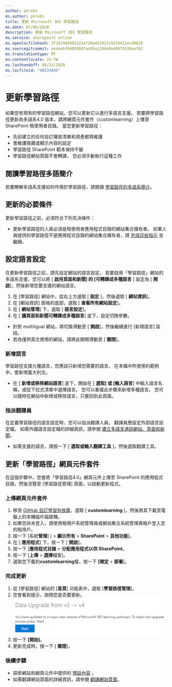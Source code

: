 ```yaml
---
author: pkrebs
ms.author: pkrebs
title: 更新 Microsoft 365 學習路徑
ms.date: 07/06/2020
description: 更新 Microsoft 365 學習路徑
ms.service: sharepoint online
ms.openlocfilehash: 3f1874849832224726e452912c9228411ecd0820
ms.sourcegitcommit: ee4aebf60893887ae95a1294a9ad8975539ea762
ms.translationtype: MT
ms.contentlocale: zh-TW
ms.lasthandoff: 09/23/2020
ms.locfileid: "48233845"
---
```

# <a name="update-learning-pathways"></a>更新學習路徑
如果您有現有的學習路徑網站，您可以更新它以進行多語言支援。 若要將學習路徑更新為多語系4.0 版本，請將網頁元件套件（customlearning）上傳至 SharePoint 租使用者目錄。 當您更新學習路徑：  

- 先前建立的任何自訂播放清單和資產都將維護
- 會維護隱藏或顯示內容的設定
- 學習路徑 SharePoint 範本保持不變
- 學習路徑網站頁面不會轉譯。 您必須手動執行這種工作

## <a name="read-the-learning-pathways-multilingual-overview"></a>閱讀學習路徑多語簡介
若要瞭解多語系支援如何作用於學習路徑，請閱讀 [學習路徑的多語系簡介](custom_overview.md)。 

## <a name="prerequisites-to-update"></a>更新的必要條件
更新學習路徑之前，必須符合下列先決條件：
- 更新學習路徑的人員必須是租使用者應用程式目錄的網站集合擁有者。 如果人員提供的學習路徑不是應用程式目錄的網站集合擁有者，請 [完成這些指示](addappadmin.md) 並繼續。 

## <a name="set-language-settings"></a>設定語言設定 
在更新學習路徑之前，請先設定網站的語言設定。 若要啟用「學習路徑」網站的多語系支援，您可以將 [ **啟用頁面和新聞] 的 [可轉譯成多種語言** ] 設定為 [ **開啟**]，然後新增您要支援的網站語言。
1.  在 [學習路徑] 網站中，從右上方選取 [ **設定** ]，然後選取 [ **網站資訊**]。
2.  在 [網站資訊] 窗格的底部，選取 [ **查看所有網站設定**]。
3.  在 [ **網站管理**] 下，選取 [ **語言設定**]。
4.  在 [ **讓頁面和新聞可轉譯成多種語言**] 底下，設定切換參數。 
- 針對 multiligual 網站，將切換滑動至 [ **開啟**]，然後繼續進行 [新增語言] 區段。 
- 若為僅供英文使用的網站，請將此開關滑動至 [ **關閉**]。

### <a name="add-languages"></a>新增語言
學習路徑支援九種語言，您應該只新增您需要的語言。 在本檔中所使用的範例中，會新增義大利文。 
- 在 [ **新增或移除網站語言**] 底下，開始在 [ **選取] 或 [輸入語言**] 中輸入語言名稱，或從下拉式清單中選擇語言。 您可以重複此步驟來新增多種語言。 您可以隨時在網站中新增或移除語言，只要回到此頁面。
 
### <a name="assign-translators"></a>指派翻譯員
在定義學習路徑的語言設定時，您可以指派翻譯人員。 翻譯員應設定外部語言設定檔。 如需外國語言設定檔的詳細資訊，請參閱 [建立多語言通訊網站、頁面和新聞](https://support.office.com/article/2bb7d610-5453-41c6-a0e8-6f40b3ed750c)。  
- 如需支援的語言，請按一下 [ **選取或輸入翻譯工具** ]，然後選取翻譯工具。 

## <a name="update-the-learning-pathways-web-part-package"></a>更新「學習路徑」網頁元件套件
在這個步驟中，您會將「學習路徑4.0」網頁元件上傳至 SharePoint 的應用程式目錄，然後流覽至 [學習路徑管理] 頁面，以啟動更新程式。

### <a name="upload-the-web-part-package"></a>上傳網頁元件套件
1.  移至 [GitHub 自訂學習存放庫](https://github.com/pnp/custom-learning-office-365/tree/master/webpart)，選取 [ **customlearning** ]，然後將其下載至電腦上的本機磁片磁碟機。
2.  如果您尚未登入，請使用租用戶系統管理員或網站集合系統管理員帳戶登入您的租用戶。 
3.  按一下 [系統**管理**] [  >  **顯示所有**  >  **SharePoint**  >  **其他功能**]。 
4.  在 [ **應用程式**] 下，按一下 [ **開啟**]。 
5.  按一下 [**應用程式目錄**  >  **分配應用程式以供 SharePoint**。 
6.  按一下 [**上傳**  >  **選擇**檔案]。 
7.  選取您下載的**customlearning**檔，按一下 **[確定**  >  **部署**]。 

### <a name="complete-the-update"></a>完成更新
1.  從 [學習路徑] 網站的 [**首頁**] 功能表中，選取 [**學習路徑管理**]。 
2.  您會看到提示，詢問您是否要更新。 
![custom_update_adminprompt_ml.png](media/custom_update_adminprompt_ml.png)
3.  按一下 **[開始]**。 
4. 更新完成時，按一下 [ **關閉**]。 

### <a name="next-steps"></a>後續步驟
- 探索網站和網頁元件中提供的 [預設內容](custom_exploresite.md) 。
- 如需翻譯網站頁面的詳細資訊，請參閱 [翻譯網站頁面](custom_translate_page_ml.md)。 

